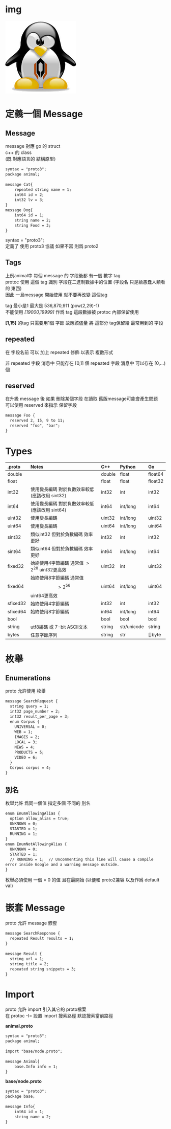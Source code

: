 # img
![s](assets/tux.jpg)

# 定義一個 Message

## Message

message 對應 go 的 struct  
c++ 的 class  
\(既 對應語言的 結構原型\)

```text
syntax = "proto3";
package animal;
 
message Cat{
	repeated string name = 1;
	int64 id = 2;
	int32 lv = 3;
}
message Dog{
	int64 id = 1;
	string name = 2;
	string Food = 3;
}
```

syntax = "proto3";   
定義了 使用 proto3 協議 如果不寫 則爲 proto2

## Tags

上例animal中 每個 message 的 字段後都 有一個 數字 tag  
protoc 使用 這個 tag 識別 字段在二進制數據中的位置 \(字段名 只是給愚蠢人類看的 東西\)   
因此 一旦message 開始使用 就不要再改變 這個tag

tag 最小是1 最大是 536,870,911 \(pow\(2,29\)-1\)   
不能使用 _\[19000,19999\]_ 作爲 tag 這段數據被 protoc 內部保留使用

**\[1,15\]** 的tag 只需要用1個 字節 故應該儘量 將 這部分 tag保留給 最常用到的 字段


## repeated

在 字段名前 可以 加上 repeated 修飾 以表示 複數形式

非 repeated 字段 消息中 只能存在 \[0,1\] 個 repeated 字段 消息中 可以存在 \[0,...\) 個

## reserved

在升級 message 後 如果 刪除某個字段 在讀取 舊版message可能會產生問題  
可以使用 reserved 來指示 保留字段

```text
message Foo {
  reserved 2, 15, 9 to 11;
  reserved "foo", "bar";
}
```

# Types

| .proto | Notes | C++ | Python | Go |
| :--- | :--- | :--- | :--- | :--- |
| double |  | double | float | float64 |
| float |  | float | float | float32 |
| int32 | 使用變長編碼 對於負數效率較低\(應該改用 sint32\) | int32 | int | int32 |
| int64 | 使用變長編碼 對於負數效率較低\(應該改用 sint64\) | int64 | int/long | int64 |
| uint32 | 使用變長編碼 | uint32 | int/long | uint32 |
| uint64 | 使用變長編碼 | uint64 | int/long | uint64 |
| sint32 | 類似int32 但對於負數編碼 效率更好 | int32 | int | int32 |
| sint64 | 類似int64 但對於負數編碼 效率更好 | int64 | int/long | int64 |
| fixed32 | 始終使用4字節編碼 通常值 $> 2 ^ {28}$ uint32更高效 | uint32 | int | uint32 |
| fixed64 | 始終使用8字節編碼 通常值  $$> 2 ^ {56}$$ uint64更高效 | uint64 | int/long | uint64 |
| sfixed32 | 始終使用4字節編碼 | int32 | int | int32 |
| sfixed64 | 始終使用8字節編碼 | int64 | int/long | int64 |
| bool |  | bool | bool | bool |
| string | utf8編碼 或 7-bit ASCII文本 | string | str/unicode | string |
| bytes | 任意字節序列 | string | str | \[\]byte |

# 枚舉

## Enumerations

proto 允許使用 枚舉

```text
message SearchRequest {
  string query = 1;
  int32 page_number = 2;
  int32 result_per_page = 3;
  enum Corpus {
    UNIVERSAL = 0;
    WEB = 1;
    IMAGES = 2;
    LOCAL = 3;
    NEWS = 4;
    PRODUCTS = 5;
    VIDEO = 6;
  }
  Corpus corpus = 4;
}
```

## 別名

枚舉允許 爲同一個值 指定多個 不同的 別名

```text
enum EnumAllowingAlias {
  option allow_alias = true;
  UNKNOWN = 0;
  STARTED = 1;
  RUNNING = 1;
}
enum EnumNotAllowingAlias {
  UNKNOWN = 0;
  STARTED = 1;
  // RUNNING = 1;  // Uncommenting this line will cause a compile error inside Google and a warning message outside.
}
```

枚舉必須使用 一個 = 0 的值 且在最開始 \(以便和 proto2兼容 以及作爲 default val\)

# 嵌套 Message

proto 允許 message 嵌套

```text
message SearchResponse {
  repeated Result results = 1;
}
 
message Result {
  string url = 1;
  string title = 2;
  repeated string snippets = 3;
}
```

# Import

proto 允許 import 引入其它的 proto檔案  
在 protoc -I= 設置 import 搜索路徑 默認搜索當前路徑

**animal.proto**
```text
syntax = "proto3";
package animal;
 
import "base/node.proto";
 
message Animal{
	base.Info info = 1;
}
```

**base/node.proto**
```text
syntax = "proto3";
package base;
 
message Info{
	int64 id = 1;
	string name = 2;
}
```

